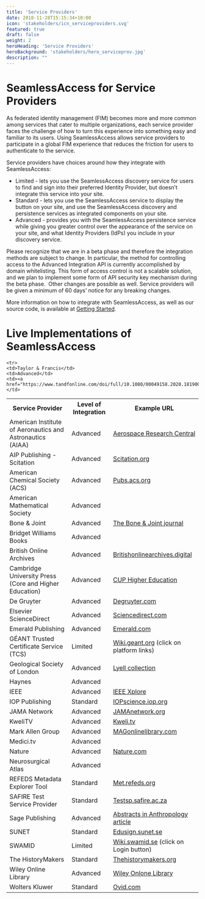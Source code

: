 ```yaml
---
title: 'Service Providers'
date: 2018-11-28T15:15:34+10:00
icon: 'stakeholders/icn_serviceproviders.svg'
featured: true
draft: false
weight: 2
heroHeading: 'Service Providers'
heroBackground: 'stakeholders/hero_serviceprov.jpg'
description: ""
---
```


# SeamlessAccess for Service Providers

As federated identity management (FIM) becomes more and more common among services that cater to multiple organizations, each service provider faces the challenge of how to turn this experience into something easy and familiar to its users. Using SeamlessAccess allows service providers to participate in a global FIM experience that reduces the friction for users to authenticate to the service. 

Service providers have choices around how they integrate with SeamlessAccess:

* Limited - lets you use the SeamlessAccess discovery service for users to find and sign into their preferred Identity Provider, but doesn’t integrate this service into your site.
* Standard - lets you use the SeamlessAccess service to display the button on your site, and use the SeamlessAccess discovery and persistence services as integrated components on your site.
* Advanced - provides you with the SeamlessAccess persistence service while giving you greater control over the appearance of the service on your site, and what Identity Providers (IdPs) you include in your discovery service.

Please recognize that we are in a beta phase and therefore the integration methods are subject to change. In particular, the method for controlling access to the Advanced Integration API is currently accomplished by domain whitelisting. This form of access control is not a scalable solution, and we plan to implement some form of API security key mechanism during the beta phase.  Other changes are possible as well. Service providers will be given a minimum of 60 days’ notice for any breaking changes.

More information on how to integrate with SeamlessAccess, as well as our source code, is available at [Getting Started](/work).

# Live Implementations of SeamlessAccess

<table style="width:100%">
  <tr>
    <th>Service Provider</th>
    <th>Level of Integration</th>
    <th>Example URL</th>
  </tr>
  
   <tr>
    <td>American Institute of Aeronautics and Astronautics (AIAA)</td>
    <td>Advanced</td>
    <td><a href="https://arc.aiaa.org/doi/pdf/10.2514/1.J062470">Aerospace Research Central</a></td>
  </tr>

   <tr>
    <td>AIP Publishing - Scitation</td>
    <td>Advanced</td>
    <td><a href="https://aapt.scitation.org/doi/full/10.1119/10.0003395">Scitation.org</a></td>
  </tr>

  <tr>
    <td>American Chemical Society (ACS)</td>
    <td>Advanced</td>
    <td><a href="https://pubs.acs.org/action/ssostart?redirectUri=/page/remoteaccess/confirm">Pubs.acs.org</a> </td>
  </tr>
  
  <tr>
    <td>American Mathematical Society</td>
    <td>Advanced</td>
    <td><a href=""></a></td>
  </tr>
 
 
  <tr>
    <td>Bone & Joint</td>
    <td>Advanced</td>
    <td><a href="https://boneandjoint.org.uk/Article/10.1302/0301-620X.105B3.BJJ-2023-0145">The Bone & Joint journal</a> </td>
  </tr>
  
  <tr>
    <td>Bridget Williams Books</td>
    <td>Advanced</td>
    <td><a href=""></a> </td>
  </tr>
  
  
  <tr>
    <td>British Online Archives</td>
    <td>Advanced</td>
    <td><a href="http://www.britishonlinearchives.digital."> Britishonlinearchives.digital</a> </td>
  </tr>
  
  <tr>
    <td>Cambridge University Press (Core and Higher Education)</td>
    <td>Advanced</td>
    <td><a href="https://www.cambridge.org/highereducation/books/geometry/337E4BCCB67C04A25028255A6FB553FC#overview">CUP Higher Education</a></td>
  </tr>
  
  <tr>
    <td>De Gruyter</td>
    <td>Advanced</td>
    <td><a href="https://www.degruyter.com/">Degruyter.com</a></td>
  </tr>
 
  <tr>
    <td>Elsevier ScienceDirect</td>
    <td>Advanced</td>
    <td><a href="https://www.sciencedirect.com/science/article/abs/pii/S0753396918300120">Sciencedirect.com</a></td>
  </tr>
  
  <tr>
    <td>Emerald Publishing</td>
    <td>Advanced</td>
    <td><a href="https://www.emerald.com/insight/content/doi/10.1108/IJPCC-10-2020-0169/full/html">Emerald.com</a></td>
  </tr>

  <tr>
    <td>GÉANT Trusted Certificate Service (TCS)</td>
    <td>Limited</td>
    <td><a href="https://wiki.geant.org/display/TCSNT/TCS+Participants+Sectigo">Wiki.geant.org</a> (click on platform links) </td>
  </tr>

  <tr>
    <td>Geological Society of London</td>
    <td>Advanced</td>
    <td><a href="https://www.lyellcollection.org/doi/10.1144/jgs2021-149">Lyell collection</a></td>
  </tr>

  <tr>
    <td>Haynes</td>
    <td>Advanced</td>
    <td><a href=""></a></td>
  </tr>

  <tr>
    <td>IEEE</td>
    <td>Advanced</td>
    <td><a href="https://ieeexplore.ieee.org/document/9046288">IEEE Xplore</a></td>
  </tr>
  
   <tr>
    <td>IOP Publishing</td>
    <td>Standard</td>
    <td><a href="https://iopscience.iop.org/article/10.35848/1882-0786/abdcd7">IOPscience.iop.org</a></td>
  </tr>
  
   <tr>
    <td>JAMA Network</td>
    <td>Advanced</td>
    <td><a href="https://jamanetwork.com/journals/jama/article-abstract/2811421">JAMAnetwork.org</a></td>
  </tr>
  
  
  
  <tr>
    <td>KweliTV</td>
    <td>Advanced</td>
    <td><a href="https://www.kweli.tv/start">Kweli.tv</a></td>
  </tr>
  
  <tr>
    <td>Mark Allen Group</td>
    <td>Advanced</td>
    <td><a href="https://www.magonlinelibrary.com">MAGonlinelibrary.com</a></td>
  </tr>
  
  <tr>
    <td>Medici.tv</td>
    <td>Advanced</td>
    <td><a href=""></a></td>
  </tr>
  
  <tr> 
    <td>Nature</td>
    <td>Advanced</td>
    <td><a href="https://www.nature.com/articles/s41586-019-1750-x">Nature.com</a></td>
  </tr>
  
  <tr>
    <td>Neurosurgical Atlas</td>
    <td>Advanced</td>
    <td></td>
  </tr>
  
  
  <tr>
    <td>REFEDS Metadata Explorer Tool</td>
    <td>Standard</td>
    <td><a href="https://met.refeds.org">Met.refeds.org</a></td>
  </tr>
  
  <tr>
    <td>SAFIRE Test Service Provider</td>
    <td>Standard</td>
    <td><a href="https://testsp.safire.ac.za/">Testsp.safire.ac.za</a></td>
  </tr>
  
  <tr>
    <td>Sage Publishing</td>
    <td>Advanced</td>
    <td><a href="https://journals.sagepub.com/doi/full/10.1177/00013455211049160">Abstracts in Anthropology article</a></td>
  </tr>
  
  <tr>
    <td>SUNET</td>
    <td>Standard</td>
    <td><a href="https://edusign.sunet.se/">Edusign.sunet.se</a></td>
  </tr>   
  
  <tr>
    <td>SWAMID</td>
    <td>Limited</td>
    <td><a href="https://wiki.swamid.se/">Wiki.swamid.se</a> (click on Login button)</td>
  </tr>
  
    <tr>
    <td>Taylor & Francis</td>
    <td>Advanced</td>
    <td><a href="https://www.tandfonline.com/doi/full/10.1080/00049158.2020.1819009">Tandfonline.com</a></td>
  </tr>
  
  <tr>
    <td>The HistoryMakers</td>
    <td>Standard</td>
    <td><a href="https://www.thehistorymakers.org/digital-archives">Thehistorymakers.org</a></td>
  </tr>
  
 <tr>
    <td>Wiley Online Library</td>
    <td>Advanced</td>
    <td><a href="https://onlinelibrary.wiley.com/doi/full/10.1002/jgc4.1316/">Wiley Onlone Library</a></td>
  </tr>

  <tr>
    <td>Wolters Kluwer</td>
    <td>Standard</td>
    <td><a href="https://oce.ovid.com/journals/aaprac/202203000/02054229-202203000-00001">Ovid.com</a></td>
  </tr>    

</table>

